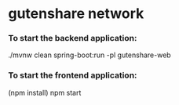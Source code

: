 # gutenshare network

### To start the backend application:

./mvnw clean spring-boot:run -pl gutenshare-web

### To start the frontend application:

(npm install)
npm start
